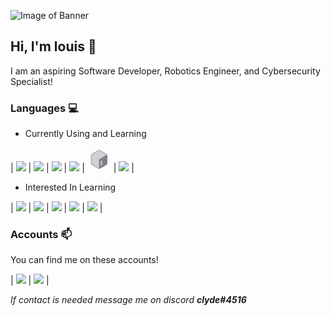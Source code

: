 ![Image of Banner](https://github.com/louisvsworld/louisvsworld/blob/main/banner.png)
## Hi, I'm louis 👋
I am an aspiring Software Developer, Robotics Engineer, and Cybersecurity Specialist!
### Languages 💻

- Currently Using and Learning

| [<img src="https://cdn.svgporn.com/logos/html-5.svg" width="38">](https://html.spec.whatwg.org/) | [<img src="https://cdn.svgporn.com/logos/css-3.svg" width="38">]() | [<img src="https://cdn.svgporn.com/logos/python.svg" width="38">](https://www.python.org/) | [<img src="https://brandslogos.com/wp-content/uploads/images/large/arduino-logo-1.png" width="38">](https://www.arduino.cc/) | [<img src="https://github.com/clyde-kun/clyde-kun/blob/0e443786bee176210b0ce41fabd63c96ec31ee59/bash.png" width="38">](https://www.gnu.org/software/bash/) | [<img src="https://logowiki.net/uploads/logo/j/java-14.svg" width="38">](https://www.oracle.com/java/) |


- Interested In Learning

| [<img src="https://cdn.svgporn.com/logos/javascript.svg" width="38">](https://www.javascript.com/) | [<img src="https://cdn.svgporn.com/logos/nodejs-icon.svg" width="38">](https://nodejs.org/en/) | [<img src="https://cdn.svgporn.com/logos/c-plusplus.svg" width="38">](https://www.cplusplus.com/) | [<img src="https://upload.wikimedia.org/wikipedia/commons/1/19/C_Logo.png" width="38">](https://www.learn-c.org/) | [<img src="https://cdn.svgporn.com/logos/lua.svg" width="38">](http://www.lua.org/) |


### Accounts 📫

You can find me on these accounts!

| [<img src="https://cdn.freebiesupply.com/images/large/2x/steam-logo-transparent.png" width="38">](https://steamcommunity.com/id/1uh) | [<img src="https://cdn.myanimelist.net/img/sp/icon/apple-touch-icon-256.png" width="38">](https://myanimelist.net/animelist/c1yd3) |


*If contact is needed message me on discord **clyde#4516***


<!--- 👋 Hi, I’m @clyde-kun
- 👀 I’m interested in ...
- 🌱 I’m currently learning ...
- 💞️ I’m looking to collaborate on ...
- 📫 How to reach me ...


clyde-kun/clyde-kun is a ✨ special ✨ repository because its `README.md` (this file) appears on your GitHub profile.
You can click the Preview link to take a look at your changes.
--->
